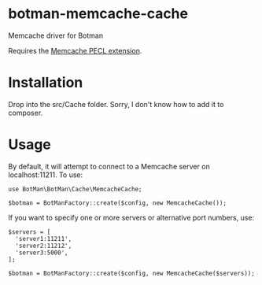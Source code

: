 # botman-memcache-cache
Memcache driver for Botman

Requires the [Memcache PECL extension](https://www.php.net/memcache).

# Installation

Drop into the src/Cache folder. Sorry, I don't know how to add it to composer.

# Usage

By default, it will attempt to connect to a Memcache server on localhost:11211. To use:

```
use BotMan\BotMan\Cache\MemcacheCache;

$botman = BotManFactory::create($config, new MemcacheCache());
```

If you want to specify one or more servers or alternative port numbers, use:

```
$servers = [
  'server1:11211',
  'server2:11212',
  'server3:5000',
];

$botman = BotManFactory::create($config, new MemcacheCache($servers));
```
